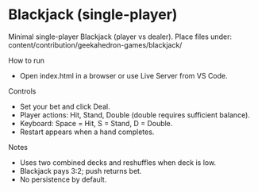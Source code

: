 # Blackjack (single-player)

Minimal single-player Blackjack (player vs dealer). Place files under:
content/contribution/geekahedron-games/blackjack/

How to run
- Open index.html in a browser or use Live Server from VS Code.

Controls
- Set your bet and click Deal.
- Player actions: Hit, Stand, Double (double requires sufficient balance).
- Keyboard: Space = Hit, S = Stand, D = Double.
- Restart appears when a hand completes.

Notes
- Uses two combined decks and reshuffles when deck is low.
- Blackjack pays 3:2; push returns bet.
- No persistence by default.
